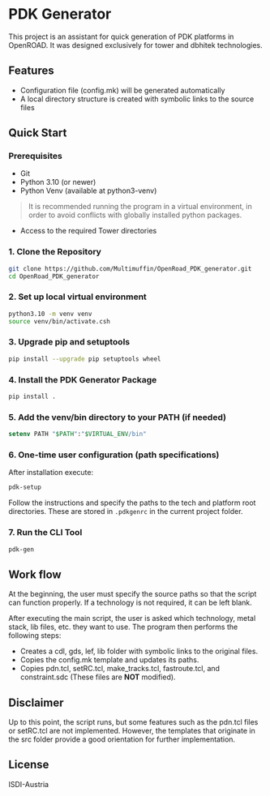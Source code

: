 # PDK Generator

This project is an assistant for quick generation of PDK platforms in OpenROAD.
It was designed exclusively for tower and dbhitek technologies.

## Features
- Configuration file (config.mk) will be generated automatically
- A local directory structure is created with symbolic links to the source files

## Quick Start

### Prerequisites
- Git
- Python 3.10 (or newer)
- Python Venv (available at python3-venv)
> It is recommended running the program in a virtual environment, in order to avoid conflicts with globally installed python packages.
- Access to the required Tower directories

### 1. Clone the Repository
```sh
git clone https://github.com/Multimuffin/OpenRoad_PDK_generator.git
cd OpenRoad_PDK_generator
```

### 2. Set up local virtual environment
```sh
python3.10 -m venv venv
source venv/bin/activate.csh
```

### 3. Upgrade pip and setuptools
```sh
pip install --upgrade pip setuptools wheel
```

### 4. Install the PDK Generator Package
```sh
pip install .
```

### 5. Add the venv/bin directory to your PATH (if needed)
```tcsh
setenv PATH "$PATH":"$VIRTUAL_ENV/bin"
```

### 6. One-time user configuration (path specifications)
After installation execute:
```sh
pdk-setup
```
Follow the instructions and specify the paths to the tech and platform root directories. These are stored in `.pdkgenrc` in the current project folder.

### 7. Run the CLI Tool
```sh
pdk-gen
```

<!-- 
## Installation
Python 3.10 and the package `click` are required.

```sh
python3.10 -m pip install --user click
``` -->

## Work flow

At the beginning, the user must specify the source paths so that the script can function properly. If a technology is not required, it can be left blank.

After executing the main script, the user is asked which technology, metal stack, lib files, etc. they want to use. The program then performs the following steps:
- Creates a cdl, gds, lef, lib folder with symbolic links to the original files.
- Copies the config.mk template and updates its paths.
- Copies pdn.tcl, setRC.tcl, make_tracks.tcl, fastroute.tcl, and constraint.sdc (These files are **NOT** modified).

## Disclaimer

Up to this point, the script runs, but some features such as the pdn.tcl files or setRC.tcl are not implemented. However, the templates that originate in the src folder provide a good orientation for further implementation.

## License
ISDI-Austria
